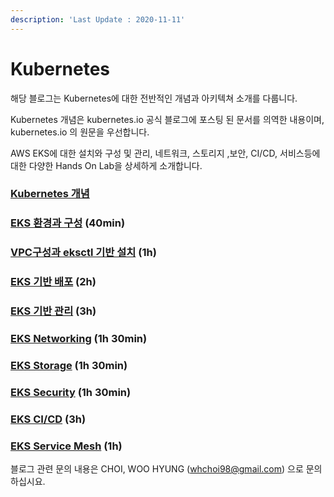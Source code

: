 ```yaml
---
description: 'Last Update : 2020-11-11'
---
```


# Kubernetes

해당 블로그는 Kubernetes에 대한 전반적인 개념과 아키텍쳐 소개를 다룹니다.

Kubernetes 개념은 kubernetes.io 공식 블로그에 포스팅 된 문서를 의역한 내용이며, kubernetes.io 의 원문을 우선합니다.

AWS EKS에 대한 설치와 구성 및 관리, 네트워크, 스토리지 ,보안, CI/CD, 서비스등에 대한 다양한 Hands On Lab을 상세하게 소개합니다.

### [Kubernetes 개념](kubernetes-concept/)

### [EKS 환경과 구성](eks/) \(40min\)

### [VPC구성과 eksctl 기반 설치](vpc-eksctl/) \(1h\)

### [EKS 기반 배포](eks-1/) \(2h\)

### [EKS 기반 관리](eks-2/) \(3h\)

### [EKS Networking](eks-networking/) \(1h 30min\)

### [EKS Storage](eks-storage/) \(1h 30min\)

### [EKS Security](eks-security/) \(1h 30min\)

### [EKS CI/CD](eks-cicd/) \(3h\)

### [EKS Service Mesh](eks-security/eks-service-mesh/) \(1h\)



블로그 관련 문의 내용은 CHOI, WOO HYUNG \([whchoi98@gmail.com](mailto:whchoi98@gmail.com)\) 으로 문의하십시요.

